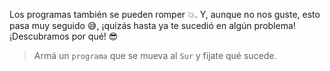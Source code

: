 <gs-toolbox toolbox-url="https://raw.githubusercontent.com/MumukiProject/mumuki-guia-gobstones-primeros-programas-kids/master/assets/toolbox_1553274591838.xml"></gs-toolbox>

Los programas también se pueden romper :boom:. Y, aunque no nos guste, esto pasa muy seguido :sweat_smile:, ¡quizás hasta ya te sucedió en algún problema! ¡Descubramos por qué! :sunglasses:

> Armá un `programa` que se mueva al `Sur` y fijate qué sucede. 
